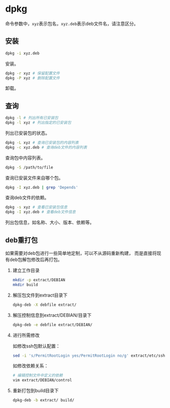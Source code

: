 # dpkg

命令参数中，`xyz`表示包名，`xyz.deb`表示deb文件名，请注意区分。

## 安装

```bash
dpkg -i xyz.deb
```

安装。

```bash
dpkg -r xyz # 保留配置文件
dpkg -P xyz # 删除配置文件
```

卸载。

## 查询

```bash
dpkg -l # 列出所有已安装包
dpkg -l xyz # 列出指定的已安装包
```

列出已安装包的状态。

```bash
dpkg -L xyz # 查询已安装包的内容列表
dpkg -c xyz.deb # 查询deb文件的内容列表
```

查询包中内容列表。

```bash
dpkg -S /path/to/file
```

查询已安装文件来自哪个包。

```bash
dpkg -I xyz.deb | grep 'Depends'
```

查询deb文件的依赖。

```bash
dpkg -s xyz # 查看已安装包信息
dpkg -I xyz.deb # 查看deb文件信息
```

列出包信息，如名称、大小、版本、依赖等。

## deb重打包

如果需要对deb包进行一些简单地定制，可以不从源码重新构建，
而是直接将现有deb包解包修改后再打包。

1. 建立工作目录

    ```bash
    mkdir -p extract/DEBIAN
    mkdir build
    ```

1. 解压包文件到extract目录下

    ```bash
    dpkg-deb -X debfile extract/
    ```

1. 解压控制信息到extract/DEBIAN/目录下

    ```bash
    dpkg-deb -e debfile extract/DEBIAN/
    ```

1. 进行所需修改

    如修改ssh包默认配置：

    ```bash
    sed -i 's/PermitRootLogin yes/PermitRootLogin no/g' extract/etc/ssh/sshd_config
    ```

    如修改依赖关系：

    ```bash
    # 编辑控制文件中定义的依赖
    vim extract/DEBIAN/control
    ```

1. 重新打包到build目录下

    ```bash
    dpkg-deb -b extract/ build/
    ```
